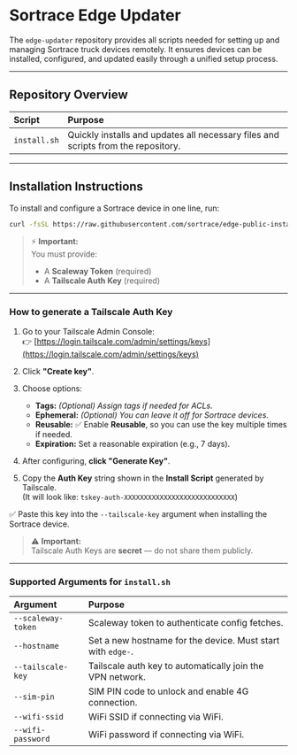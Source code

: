 # Sortrace Edge Updater

The `edge-updater` repository provides all scripts needed for setting up and managing Sortrace truck devices remotely. It ensures devices can be installed, configured, and updated easily through a unified setup process.

---

## Repository Overview

| Script       | Purpose                                                                           |
| :----------- | :-------------------------------------------------------------------------------- |
| `install.sh` | Quickly installs and updates all necessary files and scripts from the repository. |

---

## Installation Instructions

To install and configure a Sortrace device in one line, run:

```bash
curl -fsSL https://raw.githubusercontent.com/sortrace/edge-public-installer/main/install.sh | sudo bash -s -- --scaleway-token "<your-scaleway-token>" --hostname "edge-truck-001" --tailscale-key "<your-tailscale-key>" --sim-pin "1234" --wifi-ssid "YourSSID" --wifi-password "YourWiFiPassword"
```

> ⚡ **Important:**  
> You must provide:
>
> - A **Scaleway Token** (required)
> - A **Tailscale Auth Key** (required)

---

### How to generate a Tailscale Auth Key

1. Go to your Tailscale Admin Console:  
   👉 [https://login.tailscale.com/admin/settings/keys](https://login.tailscale.com/admin/settings/keys)

2. Click **"Create key"**.

3. Choose options:

   - **Tags:** _(Optional) Assign tags if needed for ACLs._
   - **Ephemeral:** _(Optional) You can leave it off for Sortrace devices._
   - **Reusable:** ✅ Enable **Reusable**, so you can use the key multiple times if needed.
   - **Expiration:** Set a reasonable expiration (e.g., 7 days).

4. After configuring, **click "Generate Key"**.

5. Copy the **Auth Key** string shown in the **Install Script** generated by Tailscale.  
   (It will look like: `tskey-auth-XXXXXXXXXXXXXXXXXXXXXXXXXXXX`)

✅ Paste this key into the `--tailscale-key` argument when installing the Sortrace device.

> ⚠️ **Important:**  
> Tailscale Auth Keys are **secret** — do not share them publicly.

---

### Supported Arguments for `install.sh`

| Argument           | Purpose                                                     |
| :----------------- | :---------------------------------------------------------- |
| `--scaleway-token` | Scaleway token to authenticate config fetches.              |
| `--hostname`       | Set a new hostname for the device. Must start with `edge-`. |
| `--tailscale-key`  | Tailscale auth key to automatically join the VPN network.   |
| `--sim-pin`        | SIM PIN code to unlock and enable 4G connection.            |
| `--wifi-ssid`      | WiFi SSID if connecting via WiFi.                           |
| `--wifi-password`  | WiFi password if connecting via WiFi.                       |
